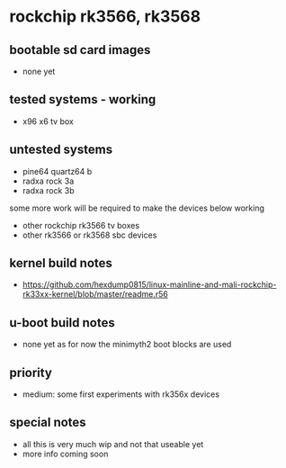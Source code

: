 # rockchip rk3566, rk3568

## bootable sd card images

- none yet

## tested systems - working

- x96 x6 tv box

## untested systems

- pine64 quartz64 b
- radxa rock 3a
- radxa rock 3b

some more work will be required to make the devices below working

- other rockchip rk3566 tv boxes
- other rk3566 or rk3568 sbc devices

## kernel build notes

- https://github.com/hexdump0815/linux-mainline-and-mali-rockchip-rk33xx-kernel/blob/master/readme.r56

## u-boot build notes

- none yet as for now the minimyth2 boot blocks are used

## priority

- medium: some first experiments with rk356x devices

## special notes

- all this is very much wip and not that useable yet
- more info coming soon
